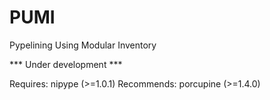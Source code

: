 # PUMI
Pypelining Using Modular Inventory

*** Under development ***

Requires:
nipype (>=1.0.1)
Recommends:
porcupine (>=1.4.0)
